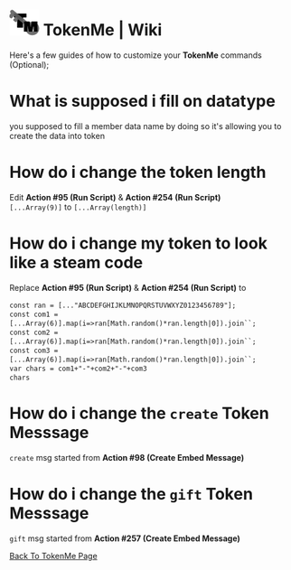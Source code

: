 # ![app icon](https://github.com/Gr3nDy/DBM-RawData/blob/master/Package/tokenme/Screenshot/icon.png) TokenMe | Wiki
Here's a few guides of how to customize your **TokenMe** commands (Optional);

# What is supposed i fill on datatype
you supposed to fill a member data name by doing so it's allowing you to create the data into token

# How do i change the token length
Edit **Action #95 (Run Script)** & **Action #254 (Run Script)** <br>
`[...Array(9)]` to `[...Array(length)]`

# How do i change my token to look like a steam code
Replace **Action #95 (Run Script)** & **Action #254 (Run Script)** to <br>
```
const ran = [..."ABCDEFGHIJKLMNOPQRSTUVWXYZ0123456789"];
const com1 = [...Array(6)].map(i=>ran[Math.random()*ran.length|0]).join``;
const com2 = [...Array(6)].map(i=>ran[Math.random()*ran.length|0]).join``;
const com3 = [...Array(6)].map(i=>ran[Math.random()*ran.length|0]).join``;
var chars = com1+"-"+com2+"-"+com3
chars
```
# How do i change the `create` Token Messsage
`create` msg started from **Action #98 (Create Embed Message)**

# How do i change the `gift` Token Messsage
`gift` msg started from **Action #257 (Create Embed Message)**


[Back To TokenMe Page](https://github.com/Gr3nDy/DBM-RawData/edit/master/Package/tokenme/help.md)
